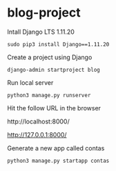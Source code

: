 # blog-project

Intall Django LTS 1.11.20

```
sudo pip3 install Django==1.11.20
```

Create a project using Django

```
django-admin startproject blog
```

Run local server

```
python3 manage.py runserver
```

Hit the follow URL in the browser

http://localhost:8000/

http://127.0.0.1:8000/


Generate a new app called contas

```
python3 manage.py startapp contas
```

